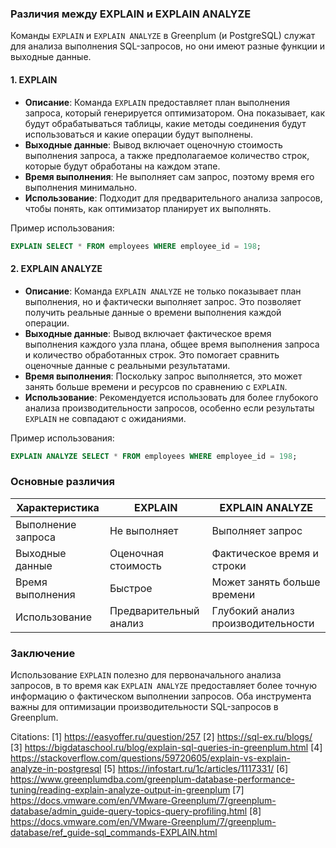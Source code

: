### Различия между EXPLAIN и EXPLAIN ANALYZE

Команды `EXPLAIN` и `EXPLAIN ANALYZE` в Greenplum (и PostgreSQL) служат для анализа выполнения SQL-запросов, но они имеют разные функции и выходные данные.

#### 1. EXPLAIN

- **Описание**: Команда `EXPLAIN` предоставляет план выполнения запроса, который генерируется оптимизатором. Она показывает, как будут обрабатываться таблицы, какие методы соединения будут использоваться и какие операции будут выполнены.
- **Выходные данные**: Вывод включает оценочную стоимость выполнения запроса, а также предполагаемое количество строк, которые будут обработаны на каждом этапе.
- **Время выполнения**: Не выполняет сам запрос, поэтому время его выполнения минимально.
- **Использование**: Подходит для предварительного анализа запросов, чтобы понять, как оптимизатор планирует их выполнять.

Пример использования:

```sql
EXPLAIN SELECT * FROM employees WHERE employee_id = 198;
```

#### 2. EXPLAIN ANALYZE

- **Описание**: Команда `EXPLAIN ANALYZE` не только показывает план выполнения, но и фактически выполняет запрос. Это позволяет получить реальные данные о времени выполнения каждой операции.
- **Выходные данные**: Вывод включает фактическое время выполнения каждого узла плана, общее время выполнения запроса и количество обработанных строк. Это помогает сравнить оценочные данные с реальными результатами.
- **Время выполнения**: Поскольку запрос выполняется, это может занять больше времени и ресурсов по сравнению с `EXPLAIN`.
- **Использование**: Рекомендуется использовать для более глубокого анализа производительности запросов, особенно если результаты `EXPLAIN` не совпадают с ожиданиями.

Пример использования:

```sql
EXPLAIN ANALYZE SELECT * FROM employees WHERE employee_id = 198;
```

### Основные различия

| Характеристика       | EXPLAIN                        | EXPLAIN ANALYZE                 |
|----------------------|--------------------------------|----------------------------------|
| Выполнение запроса   | Не выполняет                   | Выполняет запрос                 |
| Выходные данные      | Оценочная стоимость            | Фактическое время и строки       |
| Время выполнения      | Быстрое                        | Может занять больше времени      |
| Использование        | Предварительный анализ         | Глубокий анализ производительности|

### Заключение

Использование `EXPLAIN` полезно для первоначального анализа запросов, в то время как `EXPLAIN ANALYZE` предоставляет более точную информацию о фактическом выполнении запросов. Оба инструмента важны для оптимизации производительности SQL-запросов в Greenplum.

Citations:
[1] https://easyoffer.ru/question/257
[2] https://sql-ex.ru/blogs/
[3] https://bigdataschool.ru/blog/explain-sql-queries-in-greenplum.html
[4] https://stackoverflow.com/questions/59720605/explain-vs-explain-analyze-in-postgresql
[5] https://infostart.ru/1c/articles/1117331/
[6] https://www.greenplumdba.com/greenplum-database-performance-tuning/reading-explain-analyze-output-in-greenplum
[7] https://docs.vmware.com/en/VMware-Greenplum/7/greenplum-database/admin_guide-query-topics-query-profiling.html
[8] https://docs.vmware.com/en/VMware-Greenplum/7/greenplum-database/ref_guide-sql_commands-EXPLAIN.html